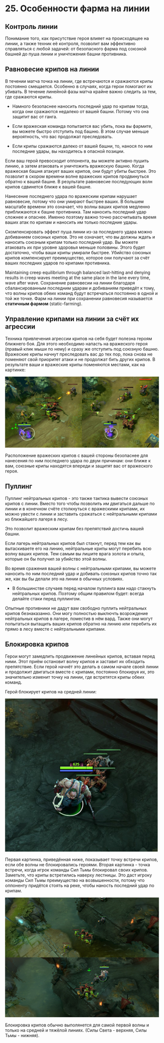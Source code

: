 # 25. Особенности фарма на линии

## Контроль линии

Понимание того, как присутствие героя влияет на происходящее на линии, а также техник её контроля, позволит вам эффективно справляться с любой задачей: от безопасного фарма под союзной башней до пуша линии и уничтожения башни противника.

## Равновесие крипов на линии

В течении матча точка на линии, где встречаются и сражаются крипы постоянно смещается. Особенно в случаях, когда герои помогают их убивать. В течение линейной фазы матча крайне важно следить за тем, где сражаются крипы.

* Намного безопаснее наносить последний удар по крипам тогда, когда они сражаются недалеко от вашей башни. Потому что она защитит вас от ганга.

* Если вражеская команда попытается вас убить, пока вы фармите, вы можете быстро отступить под башню. В этом случае меньше вероятность, что вас продолжат преследовать.

* Если крипы сражаются далеко от вашей башни, то, нанося по ним последние удары, вы находитесь в опасной позиции.

Если ваш герой превосходит оппонента, вы можете активно пушить линию, а затем атаковать и уничтожить вражескую башню. Когда вражеская башня атакует ваших крипов, они будут убиты быстрее. Это позволит в скором времени волне вражеских крипов продвинуться обратно к вашей башне. В результате равновесие последующих волн крипов сдвинется ближе к вашей башне.

Нанесение последнего удара по вражеским крипам нарушает равновесие, потому что они умирают быстрее ваших. В большем масштабе времени это означает, что волны ваших крипов медленно приближаются к башне противника. Там наносить последний удар сложнее и опаснее. Именно поэтому важно точно рассчитывать время ваших атак по крипам и наносить им только последние удары.

Скомпенсировать эффект пуша линии из-за последнего удара можно добиванием союзных крипов. Это не означает, что вы должны ждать и наносить союзным крипам только последний удар. Вы можете атаковать их при уровне здоровья меньше половины. Этого будет достаточно, чтобы ваши крипы умирали быстрее. Убийство союзных крипов компенсирует преимущество, которое они получают за счёт ваших последних ударов по крипами противника.

Maintaining creep equilibrium through balanced last-hitting and denying results in creep waves meeting at the same place in the lane every time, wave after wave.
Сохранение равновесии на линии благодаря сбалансированным последним ударам и добиваниям приведёт к тому, что волны крипов обеих команд будут встречаться постоянно в одной и той же точке. Фарм на линии при сохранении равновесия называется **статичным фармом** (static-farming).

## Управление крипами на линии за счёт их агрессии

Техника привлечения агрессии крипов на себя будет полезна героям ближнего боя. Для этого необходимо напасть на вражеского героя (правый клик мыши по нему) и сразу же отступить под союзную башню. Вражеские крипы начнут преследовать вас до тех пор, пока снова не поменяют свой приоритет атаки и не продолжат бить других крипов. В результате ваши и вражеские крипы поменяются местами, как на картинке:

![Агрессия крипов](images/25.1_creep_agro.png)

Расположение вражеских крипов с вашей стороны безопаснее для нанесения по ним последнего удара по двум причинам: они ближе к вам, союзные крипы находятся впереди и защитят вас от вражеского героя.

## Пуллинг

Пуллинг нейтральных крипов - это также тактика вывести союзных крипов с линии. Вместо того чтобы позволить им двигаться дальше по линии и в конечном счёте столкнуться с вражескими крипами, их можно увести с линии и заставить сражаться с нейтральными крипами из ближайшего лагеря в лесу.

Это позволит вражеским крипам без препятствий достичь вашей башни.

Если лагерь нейтральных крипов был стакнут, перед тем как вы вытаскиваете его на линию, нейтральные крипы могут перебить всю волну ваших крипов. Тем самым вы лишите врага золота и опыта, которые он бы получил за убийство этой волны.

Во время сражения вашей волны с нейтральными крипами, вы можете наносить по ним последний удар и добивать союзных крипов точно так же, как вы бы делали это на линии в обычных условиях.

* В большинстве случаев перед началом пуллинга вам надо стакнуть нейтральных крипов. Поэтому общим правилом будет: всегда делайте стаки перед пуллингом.

Опытные противники не дадут вам свободно пуллить нейтральных крипов безнаказанно. Они могу полностью выключть возрождение нейтральных крипов в лагере, поместив в нём вард. Также они могут попытаться вытащить ваших крипов обратно на линию или перебить их прямо в лесу вместе с нейтральными крипами.

## Блокировка крипов

Герои могут замедлить продвижение линейных крипов, вставая перед ними. Этот приём остановит волну крипов и заставит их обходить препятствие. Если герой начнёт это делать в самом начале своей линии и продолжит двигаться вместе с крипами, постоянно блокируя их, это значительно изменит точку на линии, где встретятся крипы обеих команд.

Герой блокирует крипов на средней линии:

![Блокировка крипов](images/25.2_creep_block.png)

Первая картинка, приведённая ниже, показывает точку встречи крипов, если обе волны не блокировались героями. Вторая картинка - точка встречи, когда игрок команды Сил Тьмы блокировал своих крипов. Заметьте, что крипы встретились наверху лестницы. Это даст игроку команды Сил Тьмы преимущество на возвышенности, потому что оппоненту придётся стоять на реке, чтобы наность последний удар по крипам.

![Точка встречи крипов](images/25.3_meeting_point.png)

Блокировка крипов обычно выполянется для самой первой волны и только на средней и тяжёлой линиях. (Силы Света - верхняя, Силы Тьмы - нижняя).
